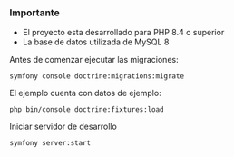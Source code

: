 
### Importante

- El proyecto esta desarrollado para PHP 8.4 o superior
- La base de datos utilizada de MySQL 8

Antes de comenzar ejecutar las migraciones:

`symfony console doctrine:migrations:migrate`

El ejemplo cuenta con datos de ejemplo:

`php bin/console doctrine:fixtures:load`

Iniciar servidor de desarrollo

`symfony server:start`
